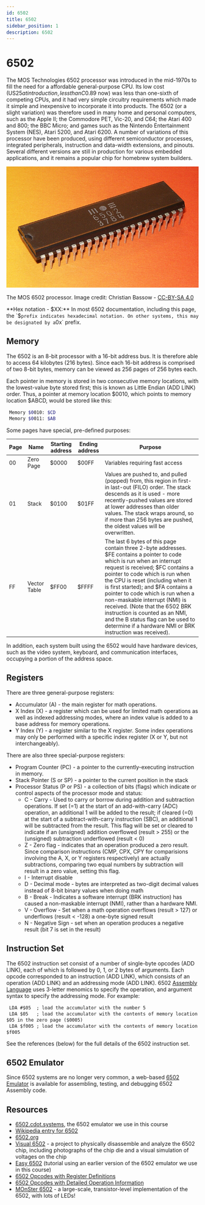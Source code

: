 ```yaml
---
id: 6502
title: 6502
sidebar_position: 1
description: 6502
---
```


# 6502

The MOS Technologies 6502 processor was introduced in the mid-1970s to fill the need for a affordable general-purpose CPU. Its low cost (US$25 at introduction, less than C$0.89 now) was less than one-sixth of competing CPUs, and it had very simple circuitry requirements which made it simple and inexpensive to incorporate it into products. The 6502 (or a slight variation) was therefore used in many home and personal computers, such as the Apple II; the Commodore PET, Vic-20, and C64; the Atari 400 and 800; the BBC Micro; and games such as the Nintendo Entertainment System (NES), Atari 5200, and Atari 6200. A number of variations of this processor have been produced, using different semiconductor processes, integrated peripherals, instruction and data-width extensions, and pinouts. Several different versions are still in production for various embedded applications, and it remains a popular chip for homebrew system builders.

![MOS 6502 Processor](/img/MOS_6502_1.jpg)

The MOS 6502 processor. Image credit: Christian Bassow - [CC-BY-SA 4.0](https://creativecommons.org/licenses/by-sa/4.0)

**Hex notation - $XX:** In most 6502 documentation, including this page, the `$` prefix indicates hexadecimal notation. On other systems, this may be designated by a `0x` prefix.

## Memory

The 6502 is an 8-bit processor with a 16-bit address bus. It is therefore able to access 64 kilobytes (216 bytes). Since each 16-bit address is comprised of two 8-bit bytes, memory can be viewed as 256 pages of 256 bytes each.

Each pointer in memory is stored in two consecutive memory locations, with the lowest-value byte stored first; this is known as Little Endian (ADD LINK) order. Thus, a pointer at memory location $0010, which points to memory location $ABCD, would be stored like this:

```bash
 Memory $0010: $CD
 Memory $0011: $AB
```

Some pages have special, pre-defined purposes:

| Page	| Name	| Starting address	| Ending address	| Purpose |
| --- | --- | --- | --- | --- |
| 00	| Zero Page	| $0000	| $00FF	| Variables requiring fast access |
| 01	| Stack	| $0100	| $01FF	| Values are pushed to, and pulled (popped) from, this region in first-in last-out (FILO) order. The stack descends as it is used - more recently-pushed values are stored at lower addresses than older values. The stack wraps around, so if more than 256 bytes are pushed, the oldest values will be overwritten. |
| FF	| Vector Table	| $FF00	| $FFFF	| The last 6 bytes of this page contain three 2-byte addresses. $FE contains a pointer to code which is run when an interrupt request is received; $FC contains a pointer to code which is run when the CPU is reset (including when it is first started); and $FA contains a pointer to code which is run when a non-maskable interrupt (NMI) is received. (Note that the 6502 BRK instruction is counted as an NMI, and the B status flag can be used to determine if a hardware NMI or BRK instruction was received). |

In addition, each system built using the 6502 would have hardware devices, such as the video system, keyboard, and communication interfaces, occupying a portion of the address space.

## Registers

There are three general-purpose registers:

- Accumulator (A) - the main register for math operations.
- X Index (X) - a register which can be used for limited math operations as well as indexed addressing modes, where an index value is added to a base address for memory operations.
- Y Index (Y) - a register similar to the X register. Some index operations may only be performed with a specific index register (X or Y, but not interchangeably).

There are also three special-purpose registers:

- Program Counter (PC) - a pointer to the currently-executing instruction in memory.
- Stack Pointer (S or SP) - a pointer to the current position in the stack
- Processor Status (P or PS) - a collection of bits (flags) which indicate or control aspects of the processor mode and status:
    - C - Carry - Used to carry or borrow during addition and subtraction operations. If set (=1) at the start of an add-with-carry (ADC) operation, an additional 1 will be added to the result; if cleared (=0) at the start of a subtract-with-carry instruction (SBC), an additional 1 will be subtracted from the result. This flag will be set or cleared to indicate if an (unsigned) addition overflowed (result \> 255) or the (unsigned) subtraction underflowed (result < 0)
    - Z - Zero flag - indicates that an operation produced a zero result. Since comparison instructions (CMP, CPX, CPY for comparisions involving the A, X, or Y registers respectively) are actually subtractions, comparing two equal numbers by subtraction will result in a zero value, setting this flag.
    - I - Interrupt disable
    - D - Decimal mode - bytes are interpreted as two-digit decimal values instead of 8-bit binary values when doing math
    - B - Break - Indicates a software interrupt (BRK instruction) has caused a non-maskable interrupt (NMI), rather than a hardware NMI.
    - V - Overflow - Set when a math operation overflows (result \> 127) or underflows (result < -128) a one-byte signed result
    - N - Negative Sign - set when an operation produces a negative result (bit 7 is set in the result)
 
## Instruction Set

The 6502 instruction set consist of a number of single-byte opcodes (ADD LINK), each of which is followed by 0, 1, or 2 bytes of arguments. Each opcode corresponded to an instruction (ADD LINK), which consists of an operation (ADD LINK) and an addressing mode (ADD LINK). 6502 [Assembly Language](/F-AssemblyLanguage/assembly-language.md) uses 3-letter menomics to specify the operation, and argument syntax to specify the addressing mode. For example:

```text
 LDA #$05  ; load the accumulator with the number 5
 LDA $05   ; load the accumulator with the contents of memory location $05 in the zero page ($0005)
 LDA $f005 ; load the accumulator with the contents of memory location $f005
```

See the references (below) for the full details of the 6502 instruction set.

## 6502 Emulator

Since 6502 systems are no longer very common, a web-based [6502 Emulator](./6502-emulator.md) is available for assembling, testing, and debugging 6502 Assembly code.

## Resources

- [6502.cdot.systems](http://6502.cdot.systems/), the 6502 emulator we use in this course
- [Wikipedia entry for 6502](https://en.wikipedia.org/wiki/MOS_Technology_6502)
- [6502.org](http://6502.org/)
- [Visual 6502](http://www.visual6502.org/) - a project to physically disassemble and analyze the 6502 chip, including photographs of the chip die and a visual simulation of voltages on the chip
- [Easy 6502](https://skilldrick.github.io/easy6502/) (tutorial using an earlier version of the 6502 emulator we use in this course)
- [6502 Opcodes with Register Definitions](http://www.6502.org/tutorials/6502opcodes.html)
- [6502 Opcodes with Detailed Operation Information](https://www.masswerk.at/6502/6502_instruction_set.html)
- [MOnSter 6502](https://monster6502.com/) - a large-scale, transistor-level implementation of the 6502, with lots of LEDs!
